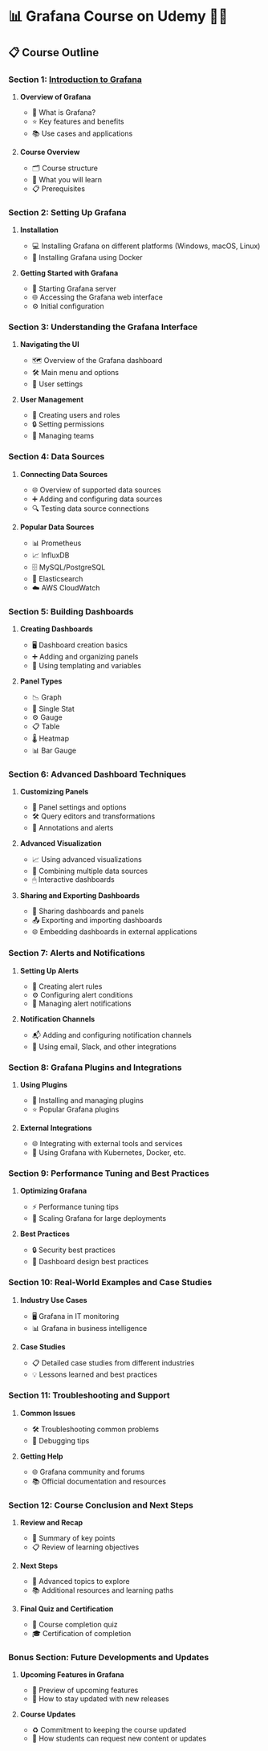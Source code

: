 # 📊 Grafana Course on Udemy 🧑‍💻

## 📋 Course Outline

### Section 1: [Introduction to Grafana](/01-introduction-to-grafana)
1. **Overview of Grafana**
   - 🤔 What is Grafana?
   - ⭐ Key features and benefits
   - 📚 Use cases and applications

2. **Course Overview**
   - 🗂 Course structure
   - 🎯 What you will learn
   - 📋 Prerequisites

### Section 2: Setting Up Grafana
1. **Installation**
   - 💻 Installing Grafana on different platforms (Windows, macOS, Linux)
   - 🐳 Installing Grafana using Docker

2. **Getting Started with Grafana**
   - 🚀 Starting Grafana server
   - 🌐 Accessing the Grafana web interface
   - ⚙️ Initial configuration

### Section 3: Understanding the Grafana Interface
1. **Navigating the UI**
   - 🗺 Overview of the Grafana dashboard
   - 🛠 Main menu and options
   - 👤 User settings

2. **User Management**
   - 👥 Creating users and roles
   - 🔒 Setting permissions
   - 👫 Managing teams

### Section 4: Data Sources
1. **Connecting Data Sources**
   - 🌐 Overview of supported data sources
   - ➕ Adding and configuring data sources
   - 🔍 Testing data source connections

2. **Popular Data Sources**
   - 📊 Prometheus
   - 📈 InfluxDB
   - 🗄 MySQL/PostgreSQL
   - 🔎 Elasticsearch
   - ☁️ AWS CloudWatch

### Section 5: Building Dashboards
1. **Creating Dashboards**
   - 🖥 Dashboard creation basics
   - ➕ Adding and organizing panels
   - 📝 Using templating and variables

2. **Panel Types**
   - 📉 Graph
   - 🔢 Single Stat
   - ⚙️ Gauge
   - 📋 Table
   - 🌡 Heatmap
   - 📊 Bar Gauge

### Section 6: Advanced Dashboard Techniques
1. **Customizing Panels**
   - 🎨 Panel settings and options
   - 🛠 Query editors and transformations
   - 📌 Annotations and alerts

2. **Advanced Visualization**
   - 📈 Using advanced visualizations
   - 🔗 Combining multiple data sources
   - 🖱 Interactive dashboards

3. **Sharing and Exporting Dashboards**
   - 🔗 Sharing dashboards and panels
   - 📤 Exporting and importing dashboards
   - 🌐 Embedding dashboards in external applications

### Section 7: Alerts and Notifications
1. **Setting Up Alerts**
   - 🚨 Creating alert rules
   - ⚙️ Configuring alert conditions
   - 📩 Managing alert notifications

2. **Notification Channels**
   - 📬 Adding and configuring notification channels
   - 📧 Using email, Slack, and other integrations

### Section 8: Grafana Plugins and Integrations
1. **Using Plugins**
   - 🔌 Installing and managing plugins
   - ⭐ Popular Grafana plugins

2. **External Integrations**
   - 🌐 Integrating with external tools and services
   - 🐳 Using Grafana with Kubernetes, Docker, etc.

### Section 9: Performance Tuning and Best Practices
1. **Optimizing Grafana**
   - ⚡ Performance tuning tips
   - 📏 Scaling Grafana for large deployments

2. **Best Practices**
   - 🔒 Security best practices
   - 🎨 Dashboard design best practices

### Section 10: Real-World Examples and Case Studies
1. **Industry Use Cases**
   - 🖥 Grafana in IT monitoring
   - 📊 Grafana in business intelligence

2. **Case Studies**
   - 📋 Detailed case studies from different industries
   - 💡 Lessons learned and best practices

### Section 11: Troubleshooting and Support
1. **Common Issues**
   - 🛠 Troubleshooting common problems
   - 🐞 Debugging tips

2. **Getting Help**
   - 🌐 Grafana community and forums
   - 📚 Official documentation and resources

### Section 12: Course Conclusion and Next Steps
1. **Review and Recap**
   - 🔄 Summary of key points
   - 📋 Review of learning objectives

2. **Next Steps**
   - 🚀 Advanced topics to explore
   - 📚 Additional resources and learning paths

3. **Final Quiz and Certification**
   - 📝 Course completion quiz
   - 🎓 Certification of completion

### Bonus Section: Future Developments and Updates
1. **Upcoming Features in Grafana**
   - 🔮 Preview of upcoming features
   - 🔔 How to stay updated with new releases

2. **Course Updates**
   - ♻️ Commitment to keeping the course updated
   - 📢 How students can request new content or updates
